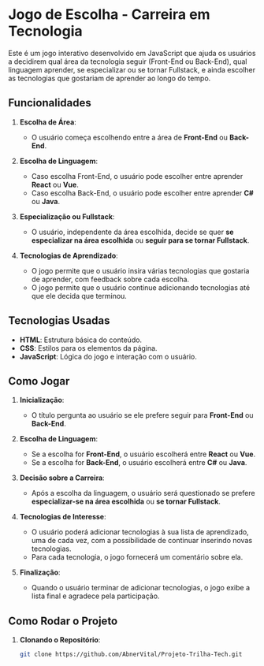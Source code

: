 # Jogo de Escolha - Carreira em Tecnologia

Este é um jogo interativo desenvolvido em JavaScript que ajuda os usuários a decidirem qual área da tecnologia seguir (Front-End ou Back-End), qual linguagem aprender, se especializar ou se tornar Fullstack, e ainda escolher as tecnologias que gostariam de aprender ao longo do tempo. 

## Funcionalidades

1. **Escolha de Área**:
   - O usuário começa escolhendo entre a área de **Front-End** ou **Back-End**.

2. **Escolha de Linguagem**:
   - Caso escolha Front-End, o usuário pode escolher entre aprender **React** ou **Vue**.
   - Caso escolha Back-End, o usuário pode escolher entre aprender **C#** ou **Java**.

3. **Especialização ou Fullstack**:
   - O usuário, independente da área escolhida, decide se quer **se especializar na área escolhida** ou **seguir para se tornar Fullstack**.

4. **Tecnologias de Aprendizado**:
   - O jogo permite que o usuário insira várias tecnologias que gostaria de aprender, com feedback sobre cada escolha.
   - O jogo permite que o usuário continue adicionando tecnologias até que ele decida que terminou.

## Tecnologias Usadas

- **HTML**: Estrutura básica do conteúdo.
- **CSS**: Estilos para os elementos da página.
- **JavaScript**: Lógica do jogo e interação com o usuário.

## Como Jogar

1. **Inicialização**: 
   - O título pergunta ao usuário se ele prefere seguir para **Front-End** ou **Back-End**.
   
2. **Escolha de Linguagem**:
   - Se a escolha for **Front-End**, o usuário escolherá entre **React** ou **Vue**.
   - Se a escolha for **Back-End**, o usuário escolherá entre **C#** ou **Java**.
   
3. **Decisão sobre a Carreira**:
   - Após a escolha da linguagem, o usuário será questionado se prefere **especializar-se na área escolhida** ou **se tornar Fullstack**.

4. **Tecnologias de Interesse**:
   - O usuário poderá adicionar tecnologias à sua lista de aprendizado, uma de cada vez, com a possibilidade de continuar inserindo novas tecnologias.
   - Para cada tecnologia, o jogo fornecerá um comentário sobre ela.

5. **Finalização**: 
   - Quando o usuário terminar de adicionar tecnologias, o jogo exibe a lista final e agradece pela participação.

## Como Rodar o Projeto

1. **Clonando o Repositório**:
   ```bash
   git clone https://github.com/AbnerVital/Projeto-Trilha-Tech.git
